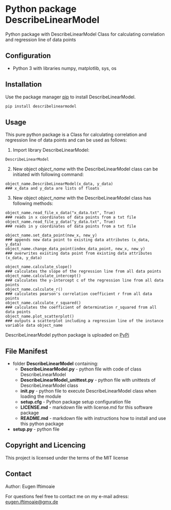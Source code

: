 # Python package DescribeLinearModel
Python package with DescribeLinearModel Class for calculating correlation and regression line of data points

## Configuration
* Python 3 with libraries numpy, matplotlib, sys, os

## Installation
Use the package manager [pip](https://pip.pypa.io/en/stable/) to install DescribeLinearModel.

```bash
pip install describelinearmodel
```

## Usage
This pure python package is a Class for calculating correlation and regression line of data points and can be used as follows:

1. Import library DescribeLinearModel:

```import
DescribeLinearModel
```

2. New object _object_name_ with the DescribeLinearModel class can be initiated with following command:

```object_name
object_name.DescribeLinearModel(x_data, y_data)
### x_data and y_data are lists of floats
```

3. New object _object_name_ with the DescribeLinearModel class has following methods:

```object_name
object_name.read_file_x_data("x_data.txt", True)
### reads in x coordinates of data points from a txt file
object_name.read_file_y_data("y_data.txt", True)
### reads in y coordinates of data points from a txt file

object_name.set_data_point(new_x, new_y)
### appends new data point to existing data attributes (x_data, y_data)
object_name.change_data_point(index_data_point, new_x, new_y)
### overwrites existing data point from existing data attributes (x_data, y_data)

object_name.calculate_slope()
### calculates the slope of the regression line from all data points
object_name.calculate_intercept()
### calculates the y-intercept c of the regression line from all data points
object_name.calculate_r()
### calculates pearson's correlation coefficient r from all data points
object_name.calculate_r_squared()
### calculates the coefficient of determination r_squared from all data points
object_name.plot_scatterplot()
### outputs a scatterplot including a regression line of the instance variable data object_name
```

DescribeLinearModel python package is uploaded on [PyPi](https://pypi.org/)


## File Manifest
* folder **DescribeLinearModel** containing:
  * **DescribeLinearModel.py** - python file with code of class DescribeLinearModel
  * **DescribeLinearModel_unittest.py** - python file with unittests of DescribeLinearModel class
  * **__init__.py** - python file to execute DescribeLinearModel class when loading the module
  * **setup.cfg** - Python package setup configuration file
  * **LICENSE.md** - markdown file with license.md for this software package
  * **README.md** - markdown file with instructions how to install and use this python package
* **setup.py** - python file

## Copyright and Licencing
This project is licensed under the terms of the MIT license

## Contact
Author: Eugen Iftimoaie

For questions feel free to contact me on my e-mail adress: eugen.iftimoaie@gmx.de
